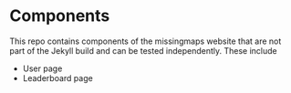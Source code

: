 # Components
This repo contains components of the missingmaps website that are not part of the Jekyll build and can be tested independently. These include 
- User page
- Leaderboard page


